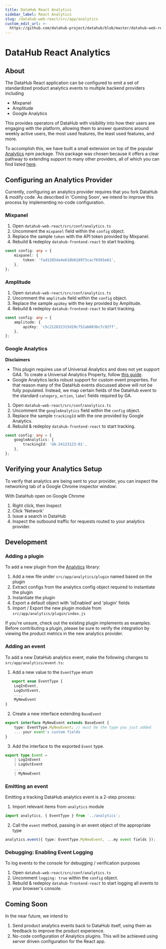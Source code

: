 ```yaml
---
title: DataHub React Analytics
sidebar_label: React Analytics
slug: /datahub-web-react/src/app/analytics
custom_edit_url: >-
  https://github.com/datahub-project/datahub/blob/master/datahub-web-react/src/app/analytics/README.md
---
```

# DataHub React Analytics

## About

The DataHub React application can be configured to emit a set of standardized product analytics events to multiple backend providers including

-   Mixpanel
-   Amplitude
-   Google Analytics

This provides operators of DataHub with visibility into how their users are engaging with the platform, allowing them to answer questions around weekly active users, the most used features, the least used features, and more.

To accomplish this, we have built a small extension on top of the popular [Analytics](https://www.npmjs.com/package/analytics) npm package. This package was chosen because it offers a clear pathway to extending support to many other providers, all of which you can find listed [here](https://github.com/DavidWells/analytics#analytic-plugins).

## Configuring an Analytics Provider

Currently, configuring an analytics provider requires that you fork DataHub & modify code. As described in 'Coming Soon', we intend to improve this process by implementing no-code configuration.

### Mixpanel

1. Open `datahub-web-react/src/conf/analytics.ts`
2. Uncomment the `mixpanel` field within the `config` object.
3. Replace the sample `token` with the API token provided by Mixpanel.
4. Rebuild & redeploy `datahub-frontend-react` to start tracking.

```typescript
const config: any = {
    mixpanel: {
        token: 'fad1285da4e618b618973cacf6565e61',
    },
};
```

### Amplitude

1. Open `datahub-web-react/src/conf/analytics.ts`
2. Uncomment the `amplitude` field within the `config` object.
3. Replace the sample `apiKey` with the key provided by Amplitude.
4. Rebuild & redeploy `datahub-frontend-react` to start tracking.

```typescript
const config: any = {
    amplitude: {
        apiKey: 'c5c212632315d19c752ab083bc7c92ff',
    },
};
```

### Google Analytics

**Disclaimers**

-   This plugin requires use of Universal Analytics and does not yet support GA4. To create a Universal Analytics Property, follow [this guide](https://www.analyticsmania.com/other-posts/how-to-create-a-universal-analytics-property/).
-   Google Analytics lacks robust support for custom event properties. For that reason many of the DataHub events discussed above will not be fully populated. Instead, we map certain fields of the DataHub event to the standard `category`, `action`, `label` fields required by GA.

1. Open `datahub-web-react/src/conf/analytics.ts`
2. Uncomment the `googleAnalytics` field within the `config` object.
3. Replace the sample `trackingId` with the one provided by Google Analytics.
4. Rebuild & redeploy `datahub-frontend-react` to start tracking.

```typescript
const config: any = {
    googleAnalytics: {
        trackingId: 'UA-24123123-01',
    },
};
```

## Verifying your Analytics Setup

To verify that analytics are being sent to your provider, you can inspect the networking tab of a Google Chrome inspector window:

With DataHub open on Google Chrome

1. Right click, then Inspect
2. Click 'Network'
3. Issue a search in DataHub
4. Inspect the outbound traffic for requests routed to your analytics provider.

## Development

### Adding a plugin

To add a new plugin from the [Analytics](https://www.npmjs.com/package/analytics) library:

1. Add a new file under `src/app/analytics/plugin` named based on the plugin
2. Extract configs from the analytics config object required to instantiate the plugin
3. Instantiate the plugin
4. Export a default object with 'isEnabled' and 'plugin' fields
5. Import / Export the new plugin module from `src/app/analytics/plugin/index.js`

If you're unsure, check out the existing plugin implements as examples. Before contributing a plugin, please be sure to verify the integration by viewing the product metrics in the new analytics provider.

### Adding an event

To add a new DataHub analytics event, make the following changes to `src/app/analytics/event.ts`:

1. Add a new value to the `EventType` enum

```typescript
   export enum EventType {
    LogInEvent,
    LogOutEvent,
    ...,
    MyNewEvent
}
```

2. Create a new interface extending `BaseEvent`

```typescript
export interface MyNewEvent extends BaseEvent {
    type: EventType.MyNewEvent; // must be the type you just added
    ... your event's custom fields
}
```

3. Add the interface to the exported `Event` type.

```typescript
export type Event =
    | LogInEvent
    | LogOutEvent
    ....
    | MyNewEvent
```

### Emitting an event

Emitting a tracking DataHub analytics event is a 2-step process:

1. Import relevant items from `analytics` module

```typescript
import analytics, { EventType } from '../analytics';
```

2. Call the `event` method, passing in an event object of the appropriate type

```typescript
analytics.event({ type: EventType.MyNewEvent, ...my event fields });
```

### Debugging: Enabling Event Logging

To log events to the console for debugging / verification purposes

1. Open `datahub-web-react/src/conf/analytics.ts`
2. Uncomment `logging: true` within the `config` object.
3. Rebuild & redeploy `datahub-frontend-react` to start logging all events to your browser's console.

## Coming Soon

In the near future, we intend to

1. Send product analytics events back to DataHub itself, using them as feedback to improve the product experience.
2. No-code configuration of Analytics plugins. This will be achieved using server driven configuration for the React app.
